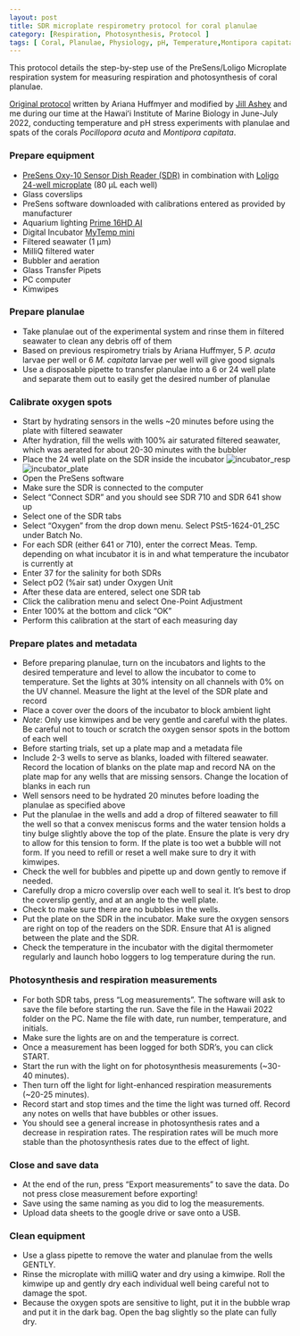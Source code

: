 ```yaml
---
layout: post
title: SDR microplate respirometry protocol for coral planulae
category: [Respiration, Photosynthesis, Protocol ]
tags: [ Coral, Planulae, Physiology, pH, Temperature,Montipora capitata ]
---
```


This protocol details the step-by-step use of the PreSens/Loligo Microplate respiration system for measuring respiration and photosynthesis of coral planulae.  

[Original protocol](https://ahuffmyer.github.io/ASH_Putnam_Lab_Notebook/Mcapitata-Early-Life-History-Respirometry-Protocol/) written by Ariana Huffmyer and modified by [Jill Ashey](https://github.com/JillAshey) and me during our time at the Hawaiʻi Institute of Marine Biology in June-July 2022, conducting temperature and pH stress experiments with planulae and spats of the corals _Pocillopora acuta_ and _Montipora capitata_.


### Prepare equipment  
-	[PreSens Oxy-10 Sensor Dish Reader (SDR)](https://www.presens.de/products/detail/sdr-sensordish-reader-basic-set) in combination with [Loligo 24-well microplate](https://loligosystems.com/24-well-glass-microplate-80-ul) (80 µL each well)
-	Glass coverslips
-	PreSens software downloaded with calibrations entered as provided by manufacturer
-	Aquarium lighting [Prime 16HD AI](https://www.aquaillumination.com/products/prime)
-	Digital Incubator [MyTemp mini](https://www.benchmarkscientific.com/rpproducts/mytemp-mini-digital-incubator/)
-	Filtered seawater (1 µm)
-	MilliQ filtered water
-	Bubbler and aeration
-	Glass Transfer Pipets
-	PC computer
-	Kimwipes

### Prepare planulae
-	Take planulae out of the experimental system and rinse them in filtered seawater to clean any debris off of them 
-	Based on previous respirometry trials by Ariana Huffmyer, 5 _P. acuta_ larvae per well or 6 _M. capitata_ larvae per well will give good signals
-	Use a disposable pipette to transfer planulae into a 6 or 24 well plate and separate them out to easily get the desired number of planulae 

### Calibrate oxygen spots 
-	Start by hydrating sensors in the wells ~20 minutes before using the plate with filtered seawater
-	After hydration, fill the wells with 100% air saturated filtered seawater, which was aerated for about 20-30 minutes with the bubbler 
-	Place the 24 well plate on the SDR inside the incubator ![incubator_resp](https://github.com/fscucchia/FScucchia_Lab_Notebook-Mass_Lab/blob/master/images/incubator_resp.jpg?raw=true "incubator_resp") ![incubator_plate](https://github.com/fscucchia/FScucchia_Lab_Notebook-Mass_Lab/blob/master/images/incubator_plate.jpg?raw=true "incubator_plate")
-	Open the PreSens software
-	Make sure the SDR is connected to the computer
-	Select “Connect SDR” and you should see SDR 710 and SDR 641 show up
-	Select one of the SDR tabs
-	Select “Oxygen” from the drop down menu. Select PSt5-1624-01_25C under Batch No. 
-	For each SDR (either 641 or 710), enter the correct Meas. Temp. depending on what incubator it is in and what temperature the incubator is currently at 
-	Enter 37 for the salinity for both SDRs 
-	Select pO2 (%air sat) under Oxygen Unit  
-	After these data are entered, select one SDR tab
-	Click the calibration menu and select One-Point Adjustment
-	Enter 100% at the bottom and click “OK”  
-	Perform this calibration at the start of each measuring day  

### Prepare plates and metadata  
-	Before preparing planulae, turn on the incubators and lights to the desired temperature and level to allow the incubator to come to temperature. Set the lights at 30% intensity on all channels with 0% on the UV channel. Measure the light at the level of the SDR plate and record 
-	Place a cover over the doors of the incubator to block ambient light 
-	*Note*: Only use kimwipes and be very gentle and careful with the plates. Be careful not to touch or scratch the oxygen sensor spots in the bottom of each well 
-	Before starting trials, set up a plate map and a metadata file   
-	Include 2-3 wells to serve as blanks, loaded with filtered seawater. Record the location of blanks on the plate map and record NA on the plate map for any wells that are missing sensors. Change the location of blanks in each run 
-	Well sensors need to be hydrated 20 minutes before loading the planulae as specified above  
-	Put the planulae in the wells and add a drop of filtered seawater to fill the well so that a convex meniscus forms and the water tension holds a tiny bulge slightly above the top of the plate. Ensure the plate is very dry to allow for this tension to form. If the plate is too wet a bubble will not form. If you need to refill or reset a well make sure to dry it with kimwipes. 
-	Check the well for bubbles and pipette up and down gently to remove if needed. 
-	Carefully drop a micro coverslip over each well to seal it. It’s best to drop the coverslip gently, and at an angle to the well plate. 
-	Check to make sure there are no bubbles in the wells. 
-	Put the plate on the SDR in the incubator. Make sure the oxygen sensors are right on top of the readers on the SDR. Ensure that A1 is aligned between the plate and the SDR.
-	Check the temperature in the incubator with the digital thermometer regularly and launch hobo loggers to log temperature during the run.  

### Photosynthesis and respiration measurements 
-	For both SDR tabs, press “Log measurements”. The software will ask to save the file before starting the run. Save the file in the Hawaii 2022 folder on the PC. Name the file with date, run number, temperature, and initials. 
-	Make sure the lights are on and the temperature is correct. 
-	Once a measurement has been logged for both SDR’s, you can click START.
-	Start the run with the light on for photosynthesis measurements (~30-40 minutes). 
-	Then turn off the light for light-enhanced respiration measurements (~20-25 minutes). 
-	Record start and stop times and the time the light was turned off. Record any notes on wells that have bubbles or other issues. 
-	You should see a general increase in photosynthesis rates and a decrease in respiration rates. The respiration rates will be much more stable than the photosynthesis rates due to the effect of light. 

### Close and save data  
-	At the end of the run, press “Export measurements” to save the data. Do not press close measurement before exporting!
-	Save using the same naming as you did to log the measurements. 
-	Upload data sheets to the google drive or save onto a USB.  

### Clean equipment  
-	Use a glass pipette to remove the water and planulae from the wells GENTLY. 
-	Rinse the microplate with milliQ water and dry using a kimwipe. Roll the kimwipe up and gently dry each individual well being careful not to damage the spot. 
-	Because the oxygen spots are sensitive to light, put it in the bubble wrap and put it in the dark bag. Open the bag slightly so the plate can fully dry. 




